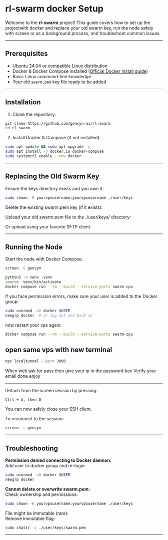
# rl-swarm docker Setup

Welcome to the **rl-swarm** project! This guide covers how to set up the projectwith docker and replace your old swarm key, run the node safely with screen or as a background process, and troubleshoot common issues.

---

## Prerequisites

- Ubuntu 24.04 or compatible Linux distribution  
- Docker & Docker Compose installed ([Official Docker install guide](https://docs.docker.com/engine/install/ubuntu/))  
- Basic Linux command-line knowledge  
- Your old `swarm.pem` key file ready to be added

---

## Installation

1. Clone the repository:

```bash
git clone https://github.com/gensyn-ai/rl-swarm
cd rl-swarm
```

2. Install Docker & Compose (if not installed):

```bash
sudo apt update && sudo apt upgrade -y
sudo apt install -y docker.io docker-compose
sudo systemctl enable --now docker
```

---

## Replacing the Old Swarm Key

Ensure the keys directory exists and you own it:

```bash
sudo chown -R yourvpsusername:yourvpsusername ./user/keys
```

Delete the existing swarm.pem key (if it exists):

Upload your old swarm.pem file to the ./user/keys/ directory:

Or upload using your favorite SFTP client.


---

## Running the Node

Start the node with Docker Compose:

```bash
screen -S gensyn
```

```bash
python3 -m venv .venv
source .venv/bin/activate
docker compose run --rm --build --service-ports swarm-cpu
```

If you face permission errors, make sure your user is added to the Docker group:

```bash
sudo usermod -aG docker $USER
newgrp docker  # or log out and back in
```
now restart your vps again:

```bash
docker compose run --rm --build --service-ports swarm-cpu
```

## open same vps with new terminal 

```bash
npx localtunnel --port 3000
```

When web ask for pass then give your ip in the password box 
Verify your email done enjoy 

---

Detach from the screen session by pressing:

```
Ctrl + A, then D
```

You can now safely close your SSH client.

To reconnect to the session:

```bash
screen -r gensyn
```

---

## Troubleshooting

**Permission denied connecting to Docker daemon:**  
Add user to docker group and re-login:

```bash
sudo usermod -aG docker $USER
newgrp docker
```

**Cannot delete or overwrite swarm.pem:**  
Check ownership and permissions:

```bash
sudo chown -R yourvpsusername:yourvpsusername ./user/keys
```

File might be immutable (rare):  
Remove immutable flag:

```bash
sudo chattr -i ./user/keys/swarm.pem
```

---
